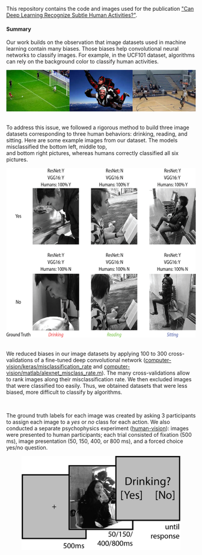 This repository contains the code and images used for the publication ["Can Deep Learning Recognize Subtle Human Activities?"](https://arxiv.org/abs/2003.13852).

#### Summary

Our work builds on the observation that image datasets used in machine learning contain many biases. Those biases help convolutional neural networks to classify images. For example, in the UCF101 dataset, algorithms can rely on the background color to classify human activities. 

<div align="center">
  <img src="ucf101-example.png" height="110px" />
</div>

<br>

To address this issue, we followed a rigorous method to build three image datasets corresponding to three human behaviors: drinking, reading, and sitting. Here are some example images from our dataset. The models misclassified the bottom left, middle top, <br> and bottom right pictures, whereas humans correctly classified all six pictures.

<div align="center">
  <img src="Fig1_v2.jpg" height="450px" />
</div>

<br>

We reduced biases in our image datasets by applying 100 to 300 cross-validations of a fine-tuned deep convolutional network ([computer-vision/keras/misclassification\_rate](https://github.com/jqvincent/DeepLearning-vs-HighLevelVision/tree/master/computer-vision/keras) and [computer-vision/matlab/alexnet_misclass_rate.m](https://github.com/jqvincent/DeepLearning-vs-HighLevelVision/blob/master/computer-vision/matlab/alexnet_misclass_rate.m)). The many cross-validations allow to rank images along their misclassification rate. We then excluded images that were classified too easily. Thus, we obtained datasets that were less biased, more difficult to classify by algorithms. 

<br>

The ground truth labels for each image was created by asking 3 participants to assign each image to a <i>yes</i> or <i>no</i> class for each action. We also conducted a separate psychophysics experiment ([human-vision](https://github.com/jqvincent/DeepLearning-vs-HighLevelVision/tree/master/human-vision)): images were presented to human participants; each trial consisted of fixation (500 ms), image presentation (50, 150, 400, or 800 ms), and a forced choice yes/no question.

<div align="center">
  <img src="Fig4.jpg" height="250px" />
</div>


